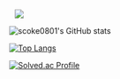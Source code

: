### 
<a href="https://velog.io/@scoke0801">
    <img 
        src="http://img.shields.io/badge/-velog-222222?style=flat&logo=appveyor&link=https://velog.io/@scoke0801"
        style="height : auto; margin-left : 10px; margin-right : 10px;"/>
</a>

![scoke0801's GitHub stats](https://github-readme-stats.vercel.app/api?username=scoke0801&show_icons=true&theme=vue-dark)

[![Top Langs](https://github-readme-stats.vercel.app/api/top-langs/?username=scoke0801&layout=compact&theme=vue-dark&langs_count=4)](https://github.com/anuraghazra/github-readme-stats)

[![Solved.ac Profile](http://mazassumnida.wtf/api/v2/generate_badge?boj=gusl0801)](https://solved.ac/gusl0801)
<!--
**scoke0801/scoke0801** is a ✨ _special_ ✨ repository because its `README.md` (this file) appears on your GitHub profile.

Here are some ideas to get you started:

- 🔭 I’m currently working on ...
- 🌱 I’m currently learning ...
- 👯 I’m looking to collaborate on ...
- 🤔 I’m looking for help with ...
- 💬 Ask me about ...
- 📫 How to reach me: ...
- 😄 Pronouns: ...
- ⚡ Fun fact: ...
-->
